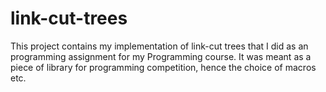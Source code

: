 # link-cut-trees
This project contains my implementation of link-cut trees that I did as an programming assignment for my Programming course. It was meant as a piece of library for programming competition, hence the choice of macros etc.
